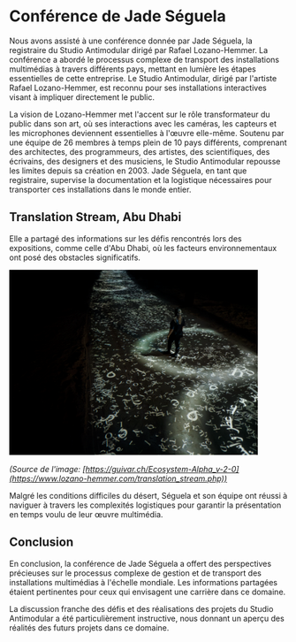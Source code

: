<h1>Conférence de Jade Séguela</h1> 

Nous avons assisté à une conférence donnée par Jade Séguela, la registraire du Studio Antimodular dirigé par Rafael Lozano-Hemmer. La conférence a abordé le processus complexe de transport des installations multimédias à travers différents pays, mettant en lumière les étapes essentielles de cette entreprise. Le Studio Antimodular, dirigé par l'artiste Rafael Lozano-Hemmer, est reconnu pour ses installations interactives visant à impliquer directement le public. 

La vision de Lozano-Hemmer met l'accent sur le rôle transformateur du public dans son art, où ses interactions avec les caméras, les capteurs et les microphones deviennent essentielles à l'œuvre elle-même. Soutenu par une équipe de 26 membres à temps plein de 10 pays différents, comprenant des architectes, des programmeurs, des artistes, des scientifiques, des écrivains, des designers et des musiciens, le Studio Antimodular repousse les limites depuis sa création en 2003. Jade Séguela, en tant que registraire, supervise la documentation et la logistique nécessaires pour transporter ces installations dans le monde entier. 

<h2> Translation Stream, Abu Dhabi </h2>

Elle a partagé des informations sur les défis rencontrés lors des expositions, comme celle d'Abu Dhabi, où les facteurs environnementaux ont posé des obstacles significatifs.

<img width="450" src="media/translation_stream.png">

_(Source de l'image: [https://guivar.ch/Ecosystem-Alpha_v-2-0](https://www.lozano-hemmer.com/translation_stream.php))_ 

Malgré les conditions difficiles du désert, Séguela et son équipe ont réussi à naviguer à travers les complexités logistiques pour garantir la présentation en temps voulu de leur œuvre multimédia. 


<h2>Conclusion</h2>

En conclusion, la conférence de Jade Séguela a offert des perspectives précieuses sur le processus complexe de gestion et de transport des installations multimédias à l'échelle mondiale. 
Les informations partagées étaient pertinentes pour ceux qui envisagent une carrière dans ce domaine. 

La discussion franche des défis et des réalisations des projets du Studio Antimodular a été particulièrement instructive, nous donnant un aperçu des réalités des futurs projets dans ce domaine.

